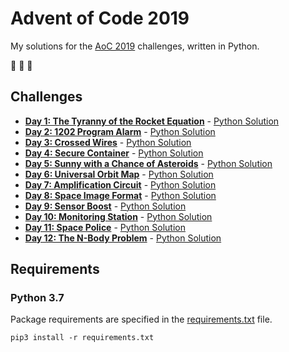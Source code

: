 # Advent of Code 2019

My solutions for the [AoC 2019](https://adventofcode.com/2019) challenges, written in Python.

:christmas_tree: :christmas_tree: :christmas_tree:

## Challenges

- **[Day 1: The Tyranny of the Rocket Equation](https://adventofcode.com/2019/day/1)** - [Python Solution](src/day1.py)
- **[Day 2: 1202 Program Alarm](https://adventofcode.com/2019/day/2)** - [Python Solution](src/day2.py)
- **[Day 3: Crossed Wires](https://adventofcode.com/2019/day/3)** - [Python Solution](src/day3.py)
- **[Day 4: Secure Container](https://adventofcode.com/2019/day/4)** - [Python Solution](src/day4.py)
- **[Day 5: Sunny with a Chance of Asteroids](https://adventofcode.com/2019/day/5)** - [Python Solution](src/day5.py)
- **[Day 6: Universal Orbit Map](https://adventofcode.com/2019/day/6)** - [Python Solution](src/day6.py)
- **[Day 7: Amplification Circuit](https://adventofcode.com/2019/day/7)** - [Python Solution](src/day7.py)
- **[Day 8: Space Image Format](https://adventofcode.com/2019/day/8)** - [Python Solution](src/day8.py)
- **[Day 9: Sensor Boost](https://adventofcode.com/2019/day/9)** - [Python Solution](src/day9.py)
- **[Day 10: Monitoring Station](https://adventofcode.com/2019/day/10)** - [Python Solution](src/day10.py)
- **[Day 11: Space Police](https://adventofcode.com/2019/day/11)** - [Python Solution](src/day11.py)
- **[Day 12: The N-Body Problem](https://adventofcode.com/2019/day/12)** - [Python Solution](src/day12.py)

## Requirements

### Python 3.7

Package requirements are specified in the [requirements.txt](requirements.txt) file.

```
pip3 install -r requirements.txt
```
